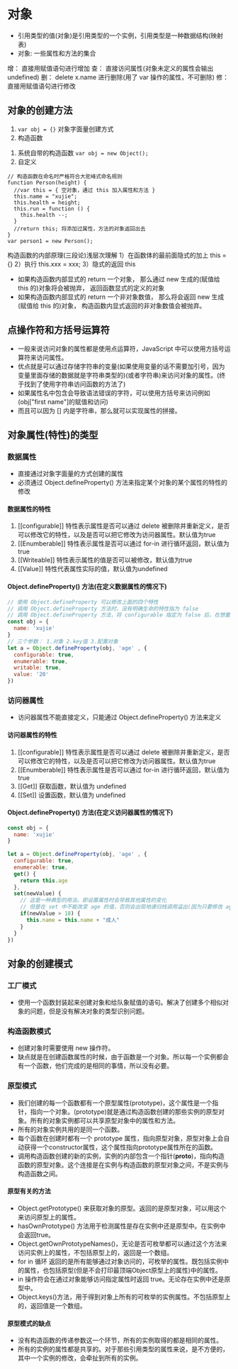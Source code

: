 # 对象

* 引用类型的值(对象)是引用类型的一个实例，引用类型是一种数据结构(映射表)
* 对象: 一些属性和方法的集合

增： 直接用赋值语句进行增加
查： 直接访问属性(对象未定义的属性会输出undefined)
删： delete x.name 进行删除(用了 var 操作的属性，不可删除)
修： 直接用赋值语句进行修改

## 对象的创建方法

1. ```var obj = {}```    对象字面量创建方式
2. 构造函数

  1) 系统自带的构造函数 ```var obj = new Object();```
  2) 自定义

```JS
// 构造函数在命名时严格符合大驼峰式命名规则
function Person(height) {
  //var this = { 空对象，通过 this 加入属性和方法 }
  this.name = "xujie";
  this.health = height;
  this.run = function () {
    this.health --;
  }
  //return this; 将添加过属性，方法的对象返回出去
}
var person1 = new Person();
```

构造函数的内部原理(三段论)浅层次理解
  1）在函数体的最前面隐式的加上 this = {}
  2）执行 this.xxx = xxx;
  3）隐式的返回 this

* 如果构造函数内部显式的 return 一个对象， 那么通过 new 生成的(赋值给 this 的)对象将会被抛弃， 返回函数显式的定义的对象
* 如果构造函数内部显式的 return 一个非对象数值， 那么将会返回 new 生成(赋值给 this 的)对象， 构造函数内显式返回的非对象数值会被抛弃。

## 点操作符和方括号运算符

* 一般来说访问对象的属性都是使用点运算符，JavaScript 中可以使用方括号运算符来访问属性。
* 优点就是可以通过存储字符串的变量(如果使用变量的话不需要加引号，因为变量里面存储的数据就是字符串类型的)(或者字符串)来访问对象的属性。(终于找到了使用字符串访问函数的方法了)
* 如果属性名中包含会导致语法错误的字符，可以使用方括号来访问例如(obj["first name"]的赋值和访问)
* 而且可以因为 [] 内是字符串，那么就可以实现属性的拼接。

## 对象属性(特性)的类型

### 数据属性

* 直接通过对象字面量的方式创建的属性
* 必须通过 Object.defineProperty() 方法来指定某个对象的某个属性的特性的修改

#### 数据属性的特性

1. [[configurable]] 特性表示属性是否可以通过 delete 被删除并重新定义，是否可以修改它的特性，以及是否可以把它修改为访问器属性。默认值为true
2. [[Enumberable]] 特性表示属性是否可以通过 for-in 进行循环返回，默认值为 true
3. [[Writeable]] 特性表示属性的值是否可以被修改，默认值为true
4. [[Value]] 特性代表属性实际的值，默认值为undefined

#### Object.defineProperty() 方法(在定义数据属性的情况下)

```js
// 使用 Object.defineProperty 可以修改上面的四个特性
// 调用 Object.defineProperty 方法时，没有明确生命的特性指为 false
// 调用 Object.defineProperty 方法，将 configurable 指定为 false 后，在想重新改为 true 会失败
const obj = {
  name: 'xujie'
}
// 三个参数： 1.对象 2.key值 3.配置对象
let a = Object.defineProperty(obj, 'age' , {
  configurable: true,
  enumerable: true,
  writable: true,
  value: '20'
})
```

### 访问器属性

* 访问器属性不能直接定义，只能通过 Object.defineProperty() 方法来定义

#### 访问器属性的特性

1. [[configurable]] 特性表示属性是否可以通过 delete 被删除并重新定义，是否可以修改它的特性，以及是否可以把它修改为访问器属性。默认值为true
2. [[Enumberable]] 特性表示属性是否可以通过 for-in 进行循环返回，默认值为 true
3. [[Get]] 获取函数，默认值为 undefined
4. [[Set]] 设置函数，默认值为 undefined

#### Object.defineProperty() 方法(在定义访问器属性的情况下)

```js
const obj = {
  name: 'xujie'
}
 
let a = Object.defineProperty(obj, 'age' , {
  configurable: true,
  enumerable: true,
  get() {
    return this.age
  },
  set(newValue) {
    // 这是一种典型的用法。即设置属性时会导致其他属性的变化
    // 但是在 set 中不能改变 age 的值，否则会出现地递归栈调用溢出(因为只要修改 age 的值就会调用一次 set 函数)
    if(newValue > 18) {
      this.name = this.name + "成人"
    }
  }
})

```

## 对象的创建模式

### 工厂模式

* 使用一个函数封装起来创建对象和给队象赋值的语句。解决了创建多个相似对象的问题，但是没有解决对象的类型识别问题。

### 构造函数模式

* 创建对象时需要使用 new 操作符。
* 缺点就是在创建函数属性的时候，由于函数是一个对象。所以每一个实例都会有一个函数，他们完成的是相同的事情，所以没有必要。

### 原型模式

* 我们创建的每一个函数都有一个原型属性(prototype)，这个属性是一个指针，指向一个对象。(prototype)就是通过构造函数创建的那些实例的原型对象。所有的对象实例都可以共享原型对象中的属性和方法。
* 所有的对象实例共用的是同一个函数。
* 每个函数在创建时都有一个 prototype 属性，指向原型对象，原型对象上会自动获得一个constructor属性，这个属性指向prototype属性所在的函数。
* 调用构造函数创建的新的实例，实例的内部包含一个指针(__proto__)，指向构造函数的原型对象。这个连接是在实例与构造函数的原型对象之间，不是实例与构造函数之间。

#### 原型有关的方法

* Object.getPrototype() 来获取对象的原型。返回的是原型对象，可以用这个来访问原型上的属性。
* hasOwnPrototype() 方法用于检测属性是存在实例中还是原型中。在实例中会返回true。
* Object.getOwnPrototypeNames()，无论是否可枚举都可以通过这个方法来访问实例上的属性，不包括原型上的，返回是一个数组。
* for in 循环 返回的是所有能够通过对象访问的，可枚举的属性。既包括实例中的属性，也包括原型(但是不会打印最顶端Object原型上的属性)中的属性。
* in 操作符会在通过对象能够访问指定属性时返回 true。无论存在实例中还是原型中。
* Object.keys()方法，用于得到对象上所有的可枚举的实例属性。不包括原型上的，返回值是一个数组。

#### 原型模式的缺点

* 没有构造函数的传递参数这一个环节，所有的实例取得的都是相同的属性。
* 所有的实例的属性都是共享的。对于那些引用类型的属性来说，是不方便的，其中一个实例的修改，会牵扯到所有的实例。
